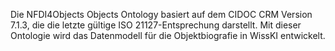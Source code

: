 Die NFDI4Objects Objects Ontology basiert auf dem CIDOC CRM Version 7.1.3, die die letzte gültige ISO 21127-Entsprechung darstellt.
Mit dieser Ontologie wird das Datenmodell für die Objektbiografie in WissKI entwickelt.
